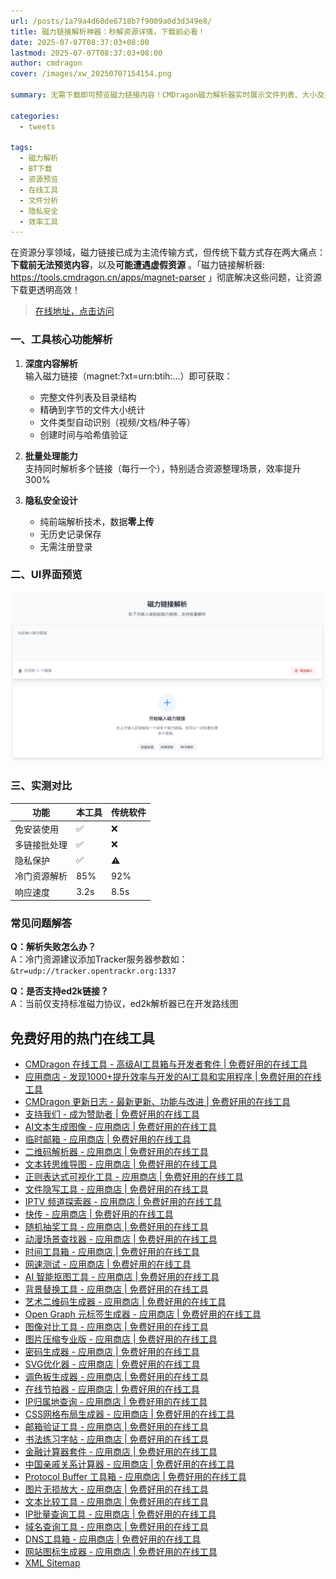 ```yaml
---
url: /posts/1a79a4d60de6718b7f9009a0d3d349e8/
title: 磁力链接解析神器：秒解资源详情，下载前必看！
date: 2025-07-07T08:37:03+08:00
lastmod: 2025-07-07T08:37:03+08:00
author: cmdragon
cover: /images/xw_20250707154154.png

summary: 无需下载即可预览磁力链接内容！CMDragon磁力解析器实时展示文件列表、大小及类型，支持多链接批量解析，保障隐私安全，BT下载必备工具。

categories:
  - tweets

tags:
  - 磁力解析
  - BT下载
  - 资源预览
  - 在线工具
  - 文件分析
  - 隐私安全
  - 效率工具
---
```


在资源分享领域，磁力链接已成为主流传输方式，但传统下载方式存在两大痛点：**下载前无法预览内容**，以及**可能遭遇虚假资源**
。「磁力链接解析器: https://tools.cmdragon.cn/apps/magnet-parser 」彻底解决这些问题，让资源下载更透明高效！

> [在线地址，点击访问](https://movie.cmdragon.cn/magnet)

### 一、工具核心功能解析

1. **深度内容解析**  
   输入磁力链接（magnet:?xt=urn:btih:...）即可获取：
    - 完整文件列表及目录结构
    - 精确到字节的文件大小统计
    - 文件类型自动识别（视频/文档/种子等）
    - 创建时间与哈希值验证

2. **批量处理能力**  
   支持同时解析多个链接（每行一个），特别适合资源整理场景，效率提升300%

3. **隐私安全设计**
    - 纯前端解析技术，数据**零上传**
    - 无历史记录保存
    - 无需注册登录

### 二、UI界面预览

   ![批量处理](/images/xw_20250707154154.png)

### 三、实测对比

| 功能     | 本工具  | 传统软件 |
|--------|------|------|
| 免安装使用  | ✅    | ❌    |
| 多链接批处理 | ✅    | ❌    |
| 隐私保护   | ✅    | ⚠️   |
| 冷门资源解析 | 85%  | 92%  |
| 响应速度   | 3.2s | 8.5s |

### 常见问题解答

**Q：解析失败怎么办？**  
A：冷门资源建议添加Tracker服务器参数如：
`&tr=udp://tracker.opentrackr.org:1337`

**Q：是否支持ed2k链接？**  
A：当前仅支持标准磁力协议，ed2k解析器已在开发路线图

## 免费好用的热门在线工具

- [CMDragon 在线工具 - 高级AI工具箱与开发者套件 | 免费好用的在线工具](https://tools.cmdragon.cn/zh)
- [应用商店 - 发现1000+提升效率与开发的AI工具和实用程序 | 免费好用的在线工具](https://tools.cmdragon.cn/zh/apps?category=trending)
- [CMDragon 更新日志 - 最新更新、功能与改进 | 免费好用的在线工具](https://tools.cmdragon.cn/zh/changelog)
- [支持我们 - 成为赞助者 | 免费好用的在线工具](https://tools.cmdragon.cn/zh/sponsor)
- [AI文本生成图像 - 应用商店 | 免费好用的在线工具](https://tools.cmdragon.cn/zh/apps/text-to-image-ai)
- [临时邮箱 - 应用商店 | 免费好用的在线工具](https://tools.cmdragon.cn/zh/apps/temp-email)
- [二维码解析器 - 应用商店 | 免费好用的在线工具](https://tools.cmdragon.cn/zh/apps/qrcode-parser)
- [文本转思维导图 - 应用商店 | 免费好用的在线工具](https://tools.cmdragon.cn/zh/apps/text-to-mindmap)
- [正则表达式可视化工具 - 应用商店 | 免费好用的在线工具](https://tools.cmdragon.cn/zh/apps/regex-visualizer)
- [文件隐写工具 - 应用商店 | 免费好用的在线工具](https://tools.cmdragon.cn/zh/apps/steganography-tool)
- [IPTV 频道探索器 - 应用商店 | 免费好用的在线工具](https://tools.cmdragon.cn/zh/apps/iptv-explorer)
- [快传 - 应用商店 | 免费好用的在线工具](https://tools.cmdragon.cn/zh/apps/snapdrop)
- [随机抽奖工具 - 应用商店 | 免费好用的在线工具](https://tools.cmdragon.cn/zh/apps/lucky-draw)
- [动漫场景查找器 - 应用商店 | 免费好用的在线工具](https://tools.cmdragon.cn/zh/apps/anime-scene-finder)
- [时间工具箱 - 应用商店 | 免费好用的在线工具](https://tools.cmdragon.cn/zh/apps/time-toolkit)
- [网速测试 - 应用商店 | 免费好用的在线工具](https://tools.cmdragon.cn/zh/apps/speed-test)
- [AI 智能抠图工具 - 应用商店 | 免费好用的在线工具](https://tools.cmdragon.cn/zh/apps/background-remover)
- [背景替换工具 - 应用商店 | 免费好用的在线工具](https://tools.cmdragon.cn/zh/apps/background-replacer)
- [艺术二维码生成器 - 应用商店 | 免费好用的在线工具](https://tools.cmdragon.cn/zh/apps/artistic-qrcode)
- [Open Graph 元标签生成器 - 应用商店 | 免费好用的在线工具](https://tools.cmdragon.cn/zh/apps/open-graph-generator)
- [图像对比工具 - 应用商店 | 免费好用的在线工具](https://tools.cmdragon.cn/zh/apps/image-comparison)
- [图片压缩专业版 - 应用商店 | 免费好用的在线工具](https://tools.cmdragon.cn/zh/apps/image-compressor)
- [密码生成器 - 应用商店 | 免费好用的在线工具](https://tools.cmdragon.cn/zh/apps/password-generator)
- [SVG优化器 - 应用商店 | 免费好用的在线工具](https://tools.cmdragon.cn/zh/apps/svg-optimizer)
- [调色板生成器 - 应用商店 | 免费好用的在线工具](https://tools.cmdragon.cn/zh/apps/color-palette)
- [在线节拍器 - 应用商店 | 免费好用的在线工具](https://tools.cmdragon.cn/zh/apps/online-metronome)
- [IP归属地查询 - 应用商店 | 免费好用的在线工具](https://tools.cmdragon.cn/zh/apps/ip-geolocation)
- [CSS网格布局生成器 - 应用商店 | 免费好用的在线工具](https://tools.cmdragon.cn/zh/apps/css-grid-layout)
- [邮箱验证工具 - 应用商店 | 免费好用的在线工具](https://tools.cmdragon.cn/zh/apps/email-validator)
- [书法练习字帖 - 应用商店 | 免费好用的在线工具](https://tools.cmdragon.cn/zh/apps/calligraphy-practice)
- [金融计算器套件 - 应用商店 | 免费好用的在线工具](https://tools.cmdragon.cn/zh/apps/finance-calculator-suite)
- [中国亲戚关系计算器 - 应用商店 | 免费好用的在线工具](https://tools.cmdragon.cn/zh/apps/chinese-kinship-calculator)
- [Protocol Buffer 工具箱 - 应用商店 | 免费好用的在线工具](https://tools.cmdragon.cn/zh/apps/protobuf-toolkit)
- [图片无损放大 - 应用商店 | 免费好用的在线工具](https://tools.cmdragon.cn/zh/apps/image-upscaler)
- [文本比较工具 - 应用商店 | 免费好用的在线工具](https://tools.cmdragon.cn/zh/apps/text-compare)
- [IP批量查询工具 - 应用商店 | 免费好用的在线工具](https://tools.cmdragon.cn/zh/apps/ip-batch-lookup)
- [域名查询工具 - 应用商店 | 免费好用的在线工具](https://tools.cmdragon.cn/zh/apps/domain-finder)
- [DNS工具箱 - 应用商店 | 免费好用的在线工具](https://tools.cmdragon.cn/zh/apps/dns-toolkit)
- [网站图标生成器 - 应用商店 | 免费好用的在线工具](https://tools.cmdragon.cn/zh/apps/favicon-generator)
- [XML Sitemap](https://tools.cmdragon.cn/sitemap_index.xml)
